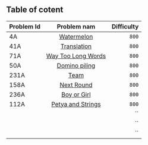 ## Table of cotent

| Problem Id |      Problem nam     | Difficulty|
| ---------- |:--------------------:| -----------:|
| 4A | [Watermelon](https://codeforces.com/problemset/problem/4/A) | `800`  |
|41A|[Translation](https://codeforces.com/problemset/problem/41/A)| `800` |
|71A|[Way Too Long Words](https://codeforces.com/problemset/problem/71/A)|`800`|
|50A|[Domino piling](https://codeforces.com/problemset/problem/50/A)|`800`|
|231A|[Team](https://codeforces.com/problemset/problem/231/A)|`800`|
|158A|[Next Round](https://codeforces.com/problemset/problem/158/A)|`800`|
|236A|[Boy or Girl](https://codeforces.com/problemset/problem/236/A)|`800`|
|112A|[Petya and Strings](https://codeforces.com/problemset/problem/112/A)|`800`|
||[]()|``|
||[]()|``|
||[]()|``|